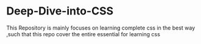 # Deep-Dive-into-CSS
This Repository is mainly focuses on learning complete css in the best way ,such that this repo cover the entire essential for learning css
